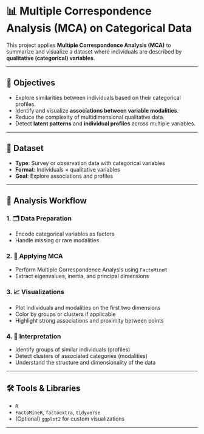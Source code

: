 # 📊 Multiple Correspondence Analysis (MCA) on Categorical Data

This project applies **Multiple Correspondence Analysis (MCA)** to summarize and visualize a dataset where individuals are described by **qualitative (categorical) variables**.

---

## 🎯 Objectives

- Explore similarities between individuals based on their categorical profiles.
- Identify and visualize **associations between variable modalities**.
- Reduce the complexity of multidimensional qualitative data.
- Detect **latent patterns** and **individual profiles** across multiple variables.

---

## 🧪 Dataset

- **Type**: Survey or observation data with categorical variables
- **Format**: Individuals × qualitative variables
- **Goal**: Explore associations and profiles

---

## 🧭 Analysis Workflow

### 1. 🗂️ Data Preparation
- Encode categorical variables as factors
- Handle missing or rare modalities

### 2. 🔎 Applying MCA
- Perform Multiple Correspondence Analysis using `FactoMineR`
- Extract eigenvalues, inertia, and principal dimensions

### 3. 📈 Visualizations
- Plot individuals and modalities on the first two dimensions
- Color by groups or clusters if applicable
- Highlight strong associations and proximity between points

### 4. 🧠 Interpretation
- Identify groups of similar individuals (profiles)
- Detect clusters of associated categories (modalities)
- Understand the structure and dimensionality of the data

---

## 🛠️ Tools & Libraries

- `R`
- `FactoMineR`, `factoextra`, `tidyverse`
- (Optional) `ggplot2` for custom visualizations

---
